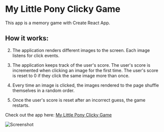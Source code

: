 # My Little Pony Clicky Game

This app is a memory game with Create React App. 

## How it works:

2. The application renders different images to the screen. Each image listens for click events.

3. The application keeps track of the user's score. The user's score is incremented when clicking an image for the first time. The user's score is reset to 0 if they click the same image more than once.

4. Every time an image is clicked, the images rendered to the page shuffle themselves in a random order.

5. Once the user's score is reset after an incorrect guess, the game restarts.

Check out the app here:
[My Little Pony Clicky Game](https://liftoffsbc.github.io/clickygame/)

![Screenshot](https://raw.githubusercontent.com/liftoffsbc/clickygame/master/docs/public/img/Screen.png)




